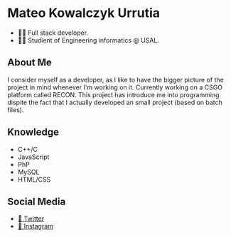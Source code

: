 # Mateo Kowalczyk Urrutia
- 🧑‍💻 Full stack developer.
- 🧑‍🎓 Studient of Engineering informatics @ USAL.

## About Me
I consider myself as a developer, as I like to have the bigger picture of the project in mind whenever I'm working on it.
Currently working on a CSGO platform called RECON. This project has introduce me into programming dispite the fact that I actually developed an small project (based on batch files).

## Knowledge
- C++/C
- JavaScript
- PhP
- MySQL
- HTML/CSS

## Social Media
- [🐤 Twitter](https://twitter.com/char2cs)
- [📸 Instagram](https://instagram.com/mateo.urru)
